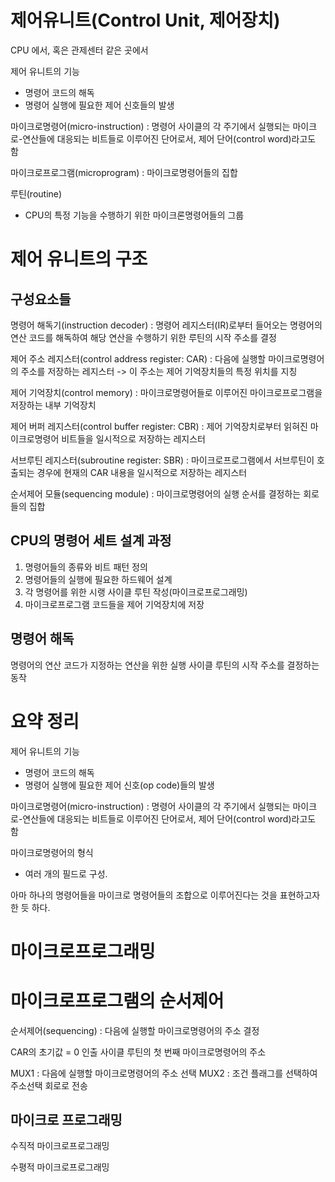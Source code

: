 # 제어유니트(Control Unit, 제어장치)

CPU 에서, 혹은 관제센터 같은 곳에서

제어 유니트의 기능
- 명령어 코드의 해독
- 명령어 실행에 필요한 제어 신호들의 발생

마이크로명령어(micro-instruction) : 명령어 사이클의 각 주기에서 실행되는 마이크로-연산들에 대응되는 비트들로 이루어진 단어로서, 제어 단어(control word)라고도 함

마이크로프로그램(microprogram) : 마이크로명령어들의 집합

루틴(routine)
- CPU의 특정 기능을 수행하기 위한 마이크론명령어들의 그룹

# 제어 유니트의 구조

## 구성요소들
명령어 해독기(instruction decoder) : 명령어 레지스터(IR)로부터 들어오는 명령어의 연산 코드를 해독하여 해당 연산을 수행하기 위한 루틴의 시작 주소를 결정

제어 주소 레지스터(control address register: CAR) : 다음에 실행할 마이크로명령어의 주소를 저장하는 레지스터 -> 이 주소는 제어 기억장치들의 특정 위치를 지칭

제어 기억장치(control memory) : 마이크로명령어들로 이루어진 마이크로프로그램을 저장하는 내부 기억장치

제어 버퍼 레지스터(control buffer register: CBR) : 제어 기억장치로부터 읽혀진 마이크로명령어 비트들을 일시적으로 저장하는 레지스터

서브루틴 레지스터(subroutine register: SBR) : 마이크로프로그램에서 서브루틴이 호출되는 경우에 현재의 CAR 내용을 일시적으로 저장하는 레지스터

순서제어 모듈(sequencing module) : 마이크로명령어의 실행 순서를 결정하는 회로들의 집합

## CPU의 명령어 세트 설계 과정
1. 명령어들의 종류와 비트 패턴 정의
2. 명령어들의 실행에 필요한 하드웨어 설계
3. 각 명령어를 위한 시랭 사이클 루틴 작성(마이크로프로그래밍)
4. 마이크로프로그램 코드들을 제어 기억장치에 저장

## 명령어 해독
명령어의 연산 코드가 지정하는 연산을 위한 실행 사이클 루틴의 시작 주소를 결정하는 동작


# 요약 정리

제어 유니트의 기능
- 명령어 코드의 해독
- 명령어 실행에 필요한 제어 신호(op code)들의 발생

마이크로명령어(micro-instruction) : 명령어 사이클의 각 주기에서 실행되는 마이크로-연산들에 대응되는 비트들로 이루어진 단어로서, 제어 단어(control word)라고도 함

마이크로명령어의 형식
- 여러 개의 필드로 구성. 

아마 하나의 명령어들을 마이크로 명령어들의 조합으로 이루어진다는 것을 표현하고자 한 듯 하다.


# 마이크로프로그래밍

# 마이크로프로그램의 순서제어

순서제어(sequencing) : 다음에 실행할 마이크로명령어의 주소 결정

CAR의 초기값 = 0
인출 사이클 루틴의 첫 번째 마이크로명령어의 주소

MUX1 : 다음에 실행할 마이크로명령어의 주소 선택
MUX2 : 조건 플래그를 선택하여 주소선택 회로로 전송

## 마이크로 프로그래밍

수직적 마이크로프로그래밍

수평적 마이크로프로그래밍